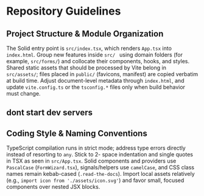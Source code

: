   # Repository Guidelines

  ## Project Structure & Module Organization
  The Solid entry point is `src/index.tsx`, which renders `App.tsx` into `index.html`. Group new features inside `src/
  ` using domain folders (for example, `src/forms/`) and collocate their components, hooks, and styles. Shared static
  assets that should be processed by Vite belong in `src/assets/`; files placed in `public/` (favicons, manifest) are
  copied verbatim at build time. Adjust document-level metadata through `index.html`, and update `vite.config.ts` or
  the `tsconfig.*` files only when build behavior must change.

 ## dont start dev servers

  ## Coding Style & Naming Conventions
  TypeScript compilation runs in strict mode; address type errors directly instead of resorting to `any`. Stick to 2-
  space indentation and single quotes in TSX as seen in `src/App.tsx`. Solid components and providers use `PascalCase`
  (`FormWizard.tsx`), signals/helpers use `camelCase`, and CSS class names remain kebab-cased (`.read-the-docs`).
  Import local assets relatively (e.g., `import icon from './assets/icon.svg'`) and favor small, focused components
  over nested JSX blocks.
